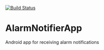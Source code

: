 [![Build Status](https://travis-ci.org/mdonkers/AlarmNotifierApp.png)](https://travis-ci.org/mdonkers/AlarmNotifierApp)

# AlarmNotifierApp
Android app for receiving alarm notifications
